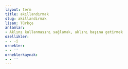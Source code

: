 ```yaml
---
layout: term
title: akıllandırmak
slug: akillandirmak
lisan: Türkçe
anlamlar:
- Aklını kullanmasını sağlamak, aklını başına getirmek
ozellikler:
- - -i
ornekler:
- - ''
orneklerkaynak:
- - ''
---
```

